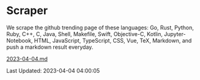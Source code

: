 # Scraper

We scrape the github trending page of these languages: Go, Rust, Python, Ruby, C++, C, Java, Shell, Makefile, Swift, Objective-C, Kotlin, Jupyter-Notebook, HTML, JavaScript, TypeScript, CSS, Vue, TeX, Markdown, and push a markdown result everyday.

[2023-04-04.md](https://github.com/yangwenmai/github-trending-backup/blob/master/2023-04-04.md)

Last Updated: 2023-04-04 04:00:05